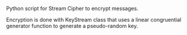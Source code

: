 Python script for Stream Cipher to encrypt messages.

Encryption is done with KeyStream class that uses a linear congruential generator function to generate a pseudo-random key.
